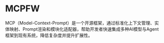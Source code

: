 # MCPFW
MCP（Model-Context-Prompt）是一个开源框架，通过标准化上下文管理、实体映射、Prompt渲染和模块化适配器，帮助开发者快速集成多种AI模型与Agent框架到现有系统，降低复杂度并提升扩展性。
